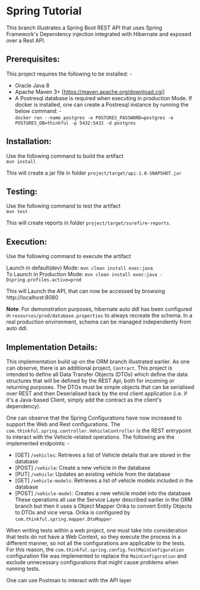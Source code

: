 # Spring Tutorial
This branch illustrates a Spring Boot REST API that uses Spring Framework's Dependency injection integrated with Hibernate and exposed over a Rest API.

## Prerequisites:
This project requires the following to be installed: -
 - Oracle Java 8
 - Apache Maven 3+ [https://maven.apache.org/download.cgi]
 - A Postresql database is required when executing in production Mode. If docker is installed, one can create a Postresql instance by running the below command: -  
     `docker run --name postgres -e POSTGRES_PASSWORD=postgres -e POSTGRES_DB=thinkful -p 5432:5432 -d postgres`
 
## Installation:
Use the following command to build the artifact  
`mvn install`  

This will create a jar file in folder `project/target/api-1.0-SNAPSHOT.jar`  

## Testing:
Use the following command to test the artifact  
`mvn test`  

This will create reports in folder `project/target/surefire-reports`.  

## Execution:
Use the following command to execute the artifact  

Launch in default(dev) Mode: `mvn clean install exec:java`  
To Launch in Production Mode: `mvn clean install exec:java -Dspring.profiles.active=prod`    

This will Launch the API, that can now be accessed by browsing http://localhost:8080

**Note**: For demonstration purposes, hibernate auto ddl has been configured in `resources/prod/database.properties` to always recreate the schema. In a real production environment, schema can be managed independently from auto ddl.  

## Implementation Details:
This implementation build up on the ORM branch illustrated earlier. As one can observe, there is an additional project, `Contract`. This project is intended to define all Data Transfer Objects (DTOs) which define the data structures that will be defined by the REST Api, both for incoming or returning purposes. The DTOs must be simple objects that can be serialised over REST and then Deserialised back by the end client application (i.e. if it's a Java-based Client, simply add the contract as the client's dependency). 

One can observe that the Spring Configurations have now increased to support the Web and Rest configurations. The `com.thinkful.spring.controller.VehicleController` is the REST entrypoint to interact with the Vehicle-related operations. The following are the implemented endpoints: -
 - [GET] `/vehicles`: Retrieves a list of Vehicle details that are stored in the database
 - [POST] `/vehicle`: Create a new vehicle in the database
 - [PUT] `/vehicle`: Updates an existing vehicle from the database
 - [GET] `/vehicle-models`: Retrieves a list of vehicle models included in the database
 - [POST] `/vehicle-model`: Creates a new vehicle model into the database
 These operations all use the Service Layer described earlier in the ORM branch but then it uses a Object Mapper Orika to convert Entity Objects to DTOs and vice versa. Orika is configured by `com.thinkful.spring.mapper.DtoMapper`  
 
When writing tests within a web project, one must take into consideration that tests do not have a Web Context, so they execute the process in a different manner, so not all the configurations are applicable to the tests. For this reason, the `com.thinkful.spring.config.TestMainConfiguration` configuration file was implemented to replace the `MainConfiguration` and exclude unnecessary configurations that might cause problems when running tests.  

One can use Postman to interact with the API layer  


